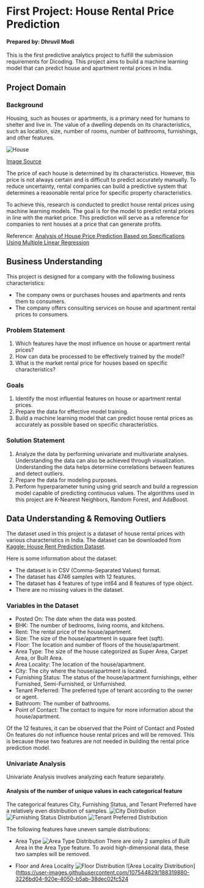 # First Project: House Rental Price Prediction

#### Prepared by: Dhruvil Modi

This is the first predictive analytics project to fulfill the submission requirements for Dicoding. This project aims to build a machine learning model that can predict house and apartment rental prices in India.

## Project Domain

### Background

Housing, such as houses or apartments, is a primary need for humans to shelter and live in. The value of a dwelling depends on its characteristics, such as location, size, number of rooms, number of bathrooms, furnishings, and other features.

![House](https://user-images.githubusercontent.com/107544829/190916847-d1c452eb-7fc4-44a5-b716-4906f4f81de3.png)

[Image Source](https://wallpapersafari.com/w/bdae9M)

The price of each house is determined by its characteristics. However, this price is not always certain and is difficult to predict accurately manually. To reduce uncertainty, rental companies can build a predictive system that determines a reasonable rental price for specific property characteristics.

To achieve this, research is conducted to predict house rental prices using machine learning models. The goal is for the model to predict rental prices in line with the market price. This prediction will serve as a reference for companies to rent houses at a price that can generate profits.

Reference: [Analysis of House Price Prediction Based on Specifications Using Multiple Linear Regression](https://ejournal.upnvj.ac.id/index.php/informatik/article/download/3635/1498)

## Business Understanding

This project is designed for a company with the following business characteristics:

+ The company owns or purchases houses and apartments and rents them to consumers.
+ The company offers consulting services on house and apartment rental prices to consumers.

### Problem Statement

1. Which features have the most influence on house or apartment rental prices?
2. How can data be processed to be effectively trained by the model?
3. What is the market rental price for houses based on specific characteristics?

### Goals

1. Identify the most influential features on house or apartment rental prices.
2. Prepare the data for effective model training.
3. Build a machine learning model that can predict house rental prices as accurately as possible based on specific characteristics.

### Solution Statement

1. Analyze the data by performing univariate and multivariate analyses. Understanding the data can also be achieved through visualization. Understanding the data helps determine correlations between features and detect outliers.
2. Prepare the data for modeling purposes.
3. Perform hyperparameter tuning using grid search and build a regression model capable of predicting continuous values. The algorithms used in this project are K-Nearest Neighbors, Random Forest, and AdaBoost.

## Data Understanding & Removing Outliers

The dataset used in this project is a dataset of house rental prices with various characteristics in India. The dataset can be downloaded from [Kaggle: House Rent Prediction Dataset](https://www.kaggle.com/datasets/iamsouravbanerjee/house-rent-prediction-dataset).

Here is some information about the dataset:

+ The dataset is in CSV (Comma-Separated Values) format.
+ The dataset has 4746 samples with 12 features.
+ The dataset has 4 features of type int64 and 8 features of type object.
+ There are no missing values in the dataset.

### Variables in the Dataset

+ Posted On: The date when the data was posted.
+ BHK: The number of bedrooms, living rooms, and kitchens.
+ Rent: The rental price of the house/apartment.
+ Size: The size of the house/apartment in square feet (sqft).
+ Floor: The location and number of floors of the house/apartment.
+ Area Type: The size of the house categorized as Super Area, Carpet Area, or Built Area.
+ Area Locality: The location of the house/apartment.
+ City: The city where the house/apartment is located.
+ Furnishing Status: The status of the house/apartment furnishings, either Furnished, Semi-Furnished, or Unfurnished.
+ Tenant Preferred: The preferred type of tenant according to the owner or agent.
+ Bathroom: The number of bathrooms.
+ Point of Contact: The contact to inquire for more information about the house/apartment.

Of the 12 features, it can be observed that the Point of Contact and Posted On features do not influence house rental prices and will be removed. This is because these two features are not needed in building the rental price prediction model.

### Univariate Analysis

Univariate Analysis involves analyzing each feature separately.

#### Analysis of the number of unique values in each categorical feature

The categorical features City, Furnishing Status, and Tenant Preferred have a relatively even distribution of samples.
![City Distribution](https://user-images.githubusercontent.com/107544829/188319357-fc12fffa-b709-4584-8363-778bc678b328.png)
![Furnishing Status Distribution](https://user-images.githubusercontent.com/107544829/188319651-02ddb783-da3d-41ed-9b5f-9525aaaf9ed1.png)
![Tenant Preferred Distribution](https://user-images.githubusercontent.com/107544829/188319750-1f080942-7826-4eaf-a021-8b9f938a861a.png)

The following features have uneven sample distributions:

+ Area Type
  ![Area Type Distribution](https://user-images.githubusercontent.com/107544829/188318629-f474b626-a16a-4971-ab42-2c183d22b744.png)
  There are only 2 samples of Built Area in the Area Type feature. To avoid high-dimensional data, these two samples will be removed.

+ Floor and Area Locality
  ![Floor Distribution](https://user-images.githubusercontent.com/107544829/188319871-603b24b8-26b2-449b-b42e-59501a4803a7.png)
  ![Area Locality Distribution](https://user-images.githubusercontent.com/107544829/188319880-3226bd04-920e-4050-b5ab-38dec02fc524